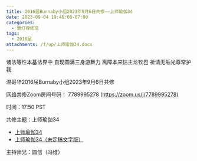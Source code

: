 ```yaml
---
title: 2016届Burnaby小组2023年9月6日共修——上师瑜伽34
date: 2023-09-04 19:46:08-07:00
categories:
  - 慧灯禅修班
tags:
  - 2016届
attachments: /f/up/上师瑜伽34.docx
---
```

诸法等性本基法界中 自现圆满三身游舞力 离障本来怙主龙钦巴 祈请无垢光尊常护我

温哥华2016届Burnaby小组2023年9月6日共修

网络共修Zoom房间号码： 7789995278 (<https://zoom.us/j/7789995278>)

时间：17:50 PST

共修主题：上师瑜伽34
* [上师瑜伽34](https://www.youtube.com/watch?v=yZ27Ee9Fvuw&ab_channel=%E6%85%A7%E7%81%AF%E4%B9%8B%E5%85%89%E7%BD%91%E7%AB%99)
* [上师瑜伽34（未定稿文字版）](/f/up/上师瑜伽34.docx)


主持师兄：圆信（冯维）